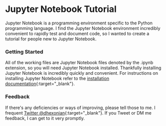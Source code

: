# Jupyter Notebook Tutorial 

Jupyter Notebook is a programming environment specific to the Python programming language. I find the Jupyter Notebook environment incredibly convenient to rapidly test and document code, so I wanted to create a tutorial for people new to Jupyter Notebook. 

### Getting Started

All of the working files are Jupyter Notebook files denoted by the .ipynb extension, so you will need Jupyter Notebook installed. Thankfully installing Jupyter Notebook is incredibly quickly and convenient. For instructions on installing Jupyter Notebook refer to the [installation documentation](http://jupyter.readthedocs.io/en/latest/install.html){:target="_blank"}.

### Feedback 

If there's any deficiencies or ways of improving, please tell those to me. I frequent [Twitter @dhexonian](https://twitter.com/dhexonian){:target="_blank"}. If you Tweet or DM me feedback, I can get to it very promptly. 
